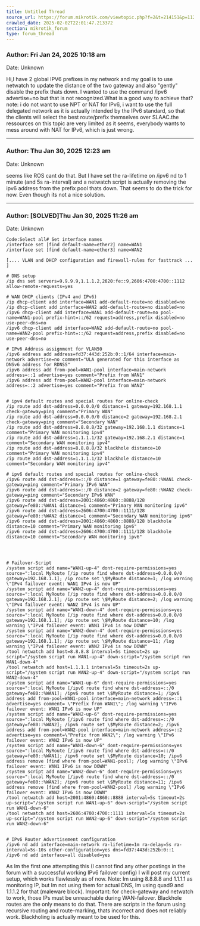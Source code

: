 ```yaml
---
title: Untitled Thread
source_url: https://forum.mikrotik.com/viewtopic.php?f=2&t=214151&p=1122718&amp;sid=3b77a3334c914448dbbc02bfdff4c3aa#p1122718
crawled_date: 2025-02-02T22:01:47.213372
section: mikrotik_forum
type: forum_thread
---
```


### Author: Fri Jan 24, 2025 10:18 am
Date: Unknown

Hi,I have 2 global IPV6 prefixes in my network and my goal is to use netwatch to update the distance of the two gateway and also "gently" disable the prefix thats down. I wanted to use the command /ipv6 advertise=no but that is not recognized.What is a good way to achieve that? note: i do not want to use NPT or NAT for IPv6, i want to use the full delegated network as it is actually intended by the IPv6 standard, so that the clients will select the best route/prefix themselves over SLAAC.the ressources on this topic are very limited as it seems, everybody wants to mess around with NAT for IPv6, which is just wrong.


---
### Author: Thu Jan 30, 2025 12:23 am
Date: Unknown

seems like ROS cant do that. But I have set the ra-lifetime on /ipv6 nd to 1 minute (and 5s ra-interval) and a netwatch script is actually removing the ipv6 address from the prefix pool thats down. That seems to do the trick for now. Even though its not a nice solution.


---
### Author: [SOLVED]Thu Jan 30, 2025 11:26 am
Date: Unknown

```
Code:Select all# Set interface names
/interface set [find default-name=ether2] name=WAN1
/interface set [find default-name=ether3] name=WAN2

[.... VLAN and DHCP configuration and firewall-rules for fasttrack ... ]

# DNS setup
/ip dns set servers=9.9.9.9,1.1.1.2,2620:fe::9,2606:4700:4700::1112 allow-remote-requests=yes

# WAN DHCP clients (IPv4 and IPv6)
/ip dhcp-client add interface=WAN1 add-default-route=no disabled=no
/ip dhcp-client add interface=WAN2 add-default-route=no disabled=no
/ipv6 dhcp-client add interface=WAN1 add-default-route=no pool-name=WAN1-pool prefix-hint=::/62 request=address,prefix disabled=no use-peer-dns=no
/ipv6 dhcp-client add interface=WAN2 add-default-route=no pool-name=WAN2-pool prefix-hint=::/62 request=address,prefix disabled=no use-peer-dns=no

# IPv6 Address assignment for VLAN50
/ipv6 address add address=fd37:443d:252b:0::1/64 interface=main-network advertise=no comment="ULA generated for this interface as DNSv6 address for RDNSS"
/ipv6 address add from-pool=WAN1-pool interface=main-network address=::1 advertise=yes comment="Prefix from WAN1"
/ipv6 address add from-pool=WAN2-pool interface=main-network address=::2 advertise=yes comment="Prefix from WAN2"


# ipv4 default routes and special routes for online-check
/ip route add dst-address=0.0.0.0/0 distance=1 gateway=192.168.1.1 check-gateway=ping comment="Primary WAN"
/ip route add dst-address=0.0.0.0/0 distance=2 gateway=192.168.2.1 check-gateway=ping comment="Secondary WAN"
/ip route add dst-address=8.8.8.8/32 gateway=192.168.1.1 distance=1 comment="Primary WAN monitoring ipv4"
/ip route add dst-address=1.1.1.1/32 gateway=192.168.2.1 distance=1 comment="Secondary WAN monitoring ipv4"
/ip route add dst-address=8.8.8.8/32 blackhole distance=10 comment="Primary WAN monitoring ipv4"
/ip route add dst-address=1.1.1.1/32 blackhole distance=10 comment="Secondary WAN monitoring ipv4"

# ipv6 default routes and special routes for online-check
/ipv6 route add dst-address=::/0 distance=1 gateway=fe80::%WAN1 check-gateway=ping comment="Primary IPv6 WAN"
/ipv6 route add dst-address=::/0 distance=2 gateway=fe80::%WAN2 check-gateway=ping comment="Secondary IPv6 WAN"
/ipv6 route add dst-address=2001:4860:4860::8888/128 gateway=fe80::%WAN1 distance=1 comment="Primary WAN monitoring ipv6"
/ipv6 route add dst-address=2606:4700:4700::1111/128 gateway=fe80::%WAN2 distance=1 comment="Secondary WAN monitoring ipv6"
/ipv6 route add dst-address=2001:4860:4860::8888/128 blackhole distance=10 comment="Primary WAN monitoring ipv6"
/ipv6 route add dst-address=2606:4700:4700::1111/128 blackhole distance=10 comment="Secondary WAN monitoring ipv6"




# Failover-Script
/system script add name="WAN1-up-4" dont-require-permissions=yes source=":local MyRoute [/ip route find where dst-address=0.0.0.0/0 gateway=192.168.1.1]; /ip route set \$MyRoute distance=1; /log warning \"IPv4 failover event: WAN1 IPv4 is now UP"
/system script add name="WAN2-up-4" dont-require-permissions=yes source=":local MyRoute [/ip route find where dst-address=0.0.0.0/0 gateway=192.168.2.1]; /ip route set \$MyRoute distance=2; /log warning \"IPv4 failover event: WAN2 IPv4 is now UP"
/system script add name="WAN1-down-4" dont-require-permissions=yes source=":local MyRoute [/ip route find where dst-address=0.0.0.0/0 gateway=192.168.1.1]; /ip route set \$MyRoute distance=10; /log warning \"IPv4 failover event: WAN1 IPv4 is now DOWN"
/system script add name="WAN2-down-4" dont-require-permissions=yes source=":local MyRoute [/ip route find where dst-address=0.0.0.0/0 gateway=192.168.1.1]; /ip route set \$MyRoute distance=11; /log warning \"IPv4 failover event: WAN2 IPv4 is now DOWN"
/tool netwatch add host=8.8.8.8 interval=5s timeout=2s up-script="/system script run WAN1-up-4" down-script="/system script run WAN1-down-4"
/tool netwatch add host=1.1.1.1 interval=5s timeout=2s up-script="/system script run WAN2-up-4" down-script="/system script run WAN2-down-4"
/system script add name="WAN1-up-6" dont-require-permissions=yes source=":local MyRoute [/ipv6 route find where dst-address=::/0 gateway=fe80::%WAN1]; /ipv6 route set \$MyRoute distance=1; /ipv6 address add from-pool=WAN1-pool interface=main-network address=::1 advertise=yes comment= \"Prefix from WAN1\"; /log warning \"IPv6 failover event: WAN1 IPv6 is now UP"
/system script add name="WAN2-up-6" dont-require-permissions=yes source=":local MyRoute [/ipv6 route find where dst-address=::/0 gateway=fe80::%WAN2]; /ipv6 route set \$MyRoute distance=2; /ipv6 address add from-pool=WAN2-pool interface=main-network address=::2 advertise=yes comment=\"Prefix from WAN2\"; /log warning \"IPv6 failover event: WAN2 IPv6 is now UP"
/system script add name="WAN1-down-6" dont-require-permissions=yes source=":local MyRoute [/ipv6 route find where dst-address=::/0 gateway=fe80::%WAN1]; /ipv6 route set \$MyRoute distance=10; /ipv6 address remove [find where from-pool=WAN1-pool]; /log warning \"IPv6 failover event: WAN1 IPv6 is now DOWN"
/system script add name="WAN2-down-6" dont-require-permissions=yes source=":local MyRoute [/ipv6 route find where dst-address=::/0 gateway=fe80::%WAN2]; /ipv6 route set \$MyRoute distance=11; /ipv6 address remove [find where from-pool=WAN2-pool] /log warning \"IPv6 failover event: WAN2 IPv6 is now DOWN"
/tool netwatch add host=2001:4860:4860::8888 interval=5s timeout=2s up-script="/system script run WAN1-up-6" down-script="/system script run WAN1-down-6"
/tool netwatch add host=2606:4700:4700::1111 interval=5s timeout=2s up-script="/system script run WAN2-up-6" down-script="/system script run WAN2-down-6"


# IPv6 Router Advertisement configuration
/ipv6 nd add interface=main-network ra-lifetime=1m ra-delay=5s ra-interval=5s-10s other-configuration=yes dns=fd37:443d:252b:0::1
/ipv6 nd add interface=all disabled=yes
```

As Im the first one attempting this (I cannot find any other postings in the forum with a successful working IPv6 failover config) I will post my current setup, which works flawlessly as of now. Note: Im using 8.8.8.8 and 1.1.1.1 as monitoring IP, but Im not using them for actual DNS, Im using quad9 and 1.1.1.2 for that (maleware block). Important: for check-gateway and netwatch to work, those IPs must be unreachable during WAN-failover. Blackhole routes are the only means to do that. There are scripts in the forum using recursive routing and route-marking, thats incorrect and does not reliably work. Blackholing is actually meant to be used for this.

